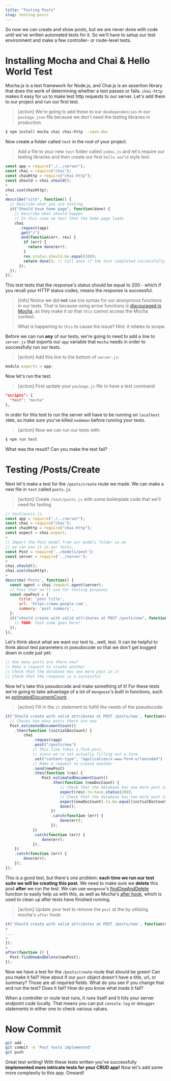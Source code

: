 ```yaml
---
title: "Testing Posts"
slug: testing-posts
---
```


So now we can create and show posts, but we are never done with code until we've written automated tests for it. So we'll have to setup our test environment and make a few controller- or route-level tests.

# Installing Mocha and Chai & Hello World Test

Mocha.js is a test framework for Node.js, and Chai.js is an assertion library that does the work of determining whether a test passes or fails. `chai-http` makes it easy for us to make test http requests to our server. Let's add them to our project and run our first test.

> [action]
> We're going to add these to our `devDependencies` in our `package.json` file because we don't need the testing libraries in production.
>
```bash
$ npm install mocha chai chai-http --save-dev
```
>
Now create a folder called `test` in the root of your project.
>
> Add a file to your new `test` folder called `index.js` and let's require our testing libraries and then create our first `hello world` style test.
>
```js
const app = require("./../server");
const chai = require("chai");
const chaiHttp = require("chai-http");
const should = chai.should();
>
chai.use(chaiHttp);
>
describe("site", function() {
  // Describe what you are testing
  it("Should have home page", function(done) {
    // Describe what should happen
    // In this case we test that the home page loads
    chai
      .request(app)
      .get("/")
      .end(function(err, res) {
        if (err) {
          return done(err);
        }
        res.status.should.be.equal(200);
        return done(); // Call done if the test completed successfully.
      });
  });
});
```

This test tests that the response's status should be equal to 200 - which if you recall your HTTP status codes, means the response is successful.

>[info]
> Notice we did **not** use `ES6` syntax for our anonymous functions in our tests. That is because using arrow functions is [discouraged in Mocha](https://mochajs.org/#arrow-functions), as they make it so that `this` cannot access the Mocha context.
>
> What is happening to `this` to cause the issue? Hint: it relates to scope.

Before we can run **any** of our tests, we're going to need to add a line to `server.js` that exports our `app` variable that `mocha` needs in order to successfully run our tests.

> [action]
> Add this line to the bottom of `server.js`:
>
```js
module.exports = app;
```

Now let's run the test.

> [action]
>First update your `package.js` file to have a test command:
>
```json
"scripts": {
  "test": "mocha"
},
```

In order for this test to run the server will have to be running on `localhost 3000`, so make sure you've killed `nodemon` before running your tests.

>[action]
> Now we can run our tests with:
>
```bash
$ npm run test
```

What was the result? Can you make the test fail?

# Testing /Posts/Create

Next let's make a test for the `/posts/create` route we made. We can make a new file in `test` called `posts.js`.

>[action]
> Create `/test/posts.js` with some boilerplate code that we'll need for testing
>
```js
// test/posts.js
const app = require("./../server");
const chai = require("chai");
const chaiHttp = require("chai-http");
const expect = chai.expect;
>
// Import the Post model from our models folder so we
// we can use it in our tests.
const Post = require('../models/post');
const server = require('../server');
>
chai.should();
chai.use(chaiHttp);
>
describe('Posts', function() {
  const agent = chai.request.agent(server);
  // Post that we'll use for testing purposes
  const newPost = {
      title: 'post title',
      url: 'https://www.google.com',
      summary: 'post summary',
  };
  it("should create with valid attributes at POST /posts/new", function (done) {
    // TODO: test code goes here!
  });
});
```

Let's think about what we want our test to...well, test. It can be helpful to think about test parameters in pseudocode so that we don't get bogged down in code just yet:

```js
// How many posts are there now?
// Make a request to create another
// Check that the database has one more post in it
// Check that the response is a successful
```

Now let's take this pseudocode and make something of it! For these tests we're going to take advantage of a lot of `mongoose`'s built in functions, such as [estimatedDocumentCount](https://mongoosejs.com/docs/api.html#model_Model.estimatedDocumentCount).

> [action]
> Fill in the `it` statement to fulfill the needs of the pseudocode:
>
```js
it('Should create with valid attributes at POST /posts/new', function(done) {
  // Checks how many posts there are now
  Post.estimatedDocumentCount()
    .then(function (initialDocCount) {
        chai
            .request(app)
            .post("/posts/new")
            // This line fakes a form post,
            // since we're not actually filling out a form
            .set("content-type", "application/x-www-form-urlencoded")
            // Make a request to create another
            .send(newPost)
            .then(function (res) {
                Post.estimatedDocumentCount()
                    .then(function (newDocCount) {
                        // Check that the database has one more post in it
                        expect(res).to.have.status(200);
                        // Check that the database has one more post in it
                        expect(newDocCount).to.be.equal(initialDocCount + 1)
                        done();
                    })
                    .catch(function (err) {
                        done(err);
                    });
            })
            .catch(function (err) {
                done(err);
            });
    })
    .catch(function (err) {
        done(err);
    });
});
```

This is a good test, but there's one problem: **each time we run our test suite we will be creating this post**. We need to make sure we **delete** this post **after** we run the test. We can use `mongoose`'s [findOneAndDelete](https://mongoosejs.com/docs/api.html#model_Model.findOneAndDelete) function to easily help us with this, as well as Mocha's [after hook](https://mochajs.org/#hooks), which is used to clean up after tests have finished running.

> [action]
> Update your test to remove the `post` at the by utilizing mocha's `after` hook:
>
```js
it('Should create with valid attributes at POST /posts/new', function(done) {
>
...
>
});
>
after(function () {
  Post.findOneAndDelete(newPost);
});
```

Now we have a test for the `/posts/create` route that should be green! Can you make it fail? How about if our `post` object doesn't have a title, url, or summary? Those are all required fields. What do you see if you change that and run the test? Does it fail? How do you know what made it fail?

When a controller or route test runs, it runs itself and it hits your server endpoint code locally. That means you can put `console.log` or `debugger` statements in either one to check various values.

# Now Commit

```bash
git add .
git commit -m 'Post tests implemented'
git push
```

Great test writing! With these tests written you've successfully **implemented more intricate tests for your CRUD app!** Now let's add some more complexity to this app. Onward!

